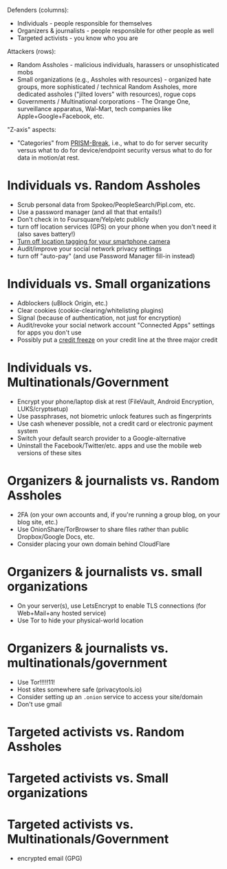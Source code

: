 Defenders (columns):

* Individuals - people responsible for themselves
* Organizers & journalists - people responsible for other people as well
* Targeted activists - you know who you are

Attackers (rows):

* Random Assholes - malicious individuals, harassers or unsophisticated mobs
* Small organizations (e.g., Assholes with resources) - organized hate groups, more sophisticated / technical Random Assholes, more dedicated assholes ("jilted lovers" with resources), rogue cops
* Governments / Multinational corporations - The Orange One, surveillance apparatus, Wal-Mart, tech companies like Apple+Google+Facebook, etc.

"Z-axis" aspects:

* "Categories" from [PRISM-Break](https://prism-break.org/en/all/), i.e., what to do for server security versus what to do for device/endpoint security versus what to do for data in motion/at rest.

# Individuals vs. Random Assholes

* Scrub personal data from Spokeo/PeopleSearch/Pipl.com, etc.
* Use a password manager (and all that that entails!)
* Don't check in to Foursquare/Yelp/etc publicly
* turn off location services (GPS) on your phone when you don't need it (also saves battery!)
* [Turn off location tagging for your smartphone camera](https://www.wired.com/2013/07/tip-smartphone-camera-gps/)
* Audit/improve your social network privacy settings
* turn off "auto-pay" (and use Password Manager fill-in instead)

# Individuals vs. Small organizations

* Adblockers (uBlock Origin, etc.)
* Clear cookies (cookie-clearing/whitelisting plugins)
* Signal (because of authentication, not just for encryption)
* Audit/revoke your social network account "Connected Apps" settings for apps you don't use
* Possibly put a [credit freeze](https://en.wikipedia.org/wiki/Credit_freeze) on your credit line at the three major credit

# Individuals vs. Multinationals/Government

* Encrypt your phone/laptop disk at rest (FileVault, Android Encryption, LUKS/cryptsetup)
* Use passphrases, not biometric unlock features such as fingerprints
* Use cash whenever possible, not a credit card or electronic payment system
* Switch your default search provider to a Google-alternative
* Uninstall the Facebook/Twitter/etc. apps and use the mobile web versions of these sites

# Organizers & journalists vs. Random Assholes

* 2FA (on your own accounts and, if you're running a group blog, on your blog site, etc.)
* Use OnionShare/TorBrowser to share files rather than public Dropbox/Google Docs, etc.
* Consider placing your own domain behind CloudFlare

# Organizers & journalists vs. small organizations

* On your server(s), use LetsEncrypt to enable TLS connections (for Web+Mail+any hosted service)
* Use Tor to hide your physical-world location

# Organizers & journalists vs. multinationals/government

* Use Tor!!!!!11!
* Host sites somewhere safe (privacytools.io)
* Consider setting up an `.onion` service to access your site/domain
* Don't use gmail

# Targeted activists vs. Random Assholes

# Targeted activists vs. Small organizations

# Targeted activists vs. Multinationals/Government

* encrypted email (GPG)